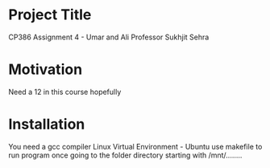 # Project Title
  CP386 Assignment 4 - Umar and Ali
  Professor Sukhjit Sehra
  
# Motivation
Need a 12 in this course hopefully

# Installation
You need a gcc compiler 
Linux Virtual Environment - Ubuntu
use makefile to run program once going to the folder directory starting with /mnt/........




